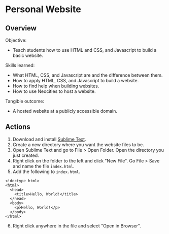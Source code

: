 # Personal Website

## Overview

Objective:

* Teach students how to use HTML and CSS, and Javascript to build a basic
  website.

Skills learned:

* What HTML, CSS, and Javascript are and the difference between them.
* How to apply HTML, CSS, and Javascript to build a website.
* How to find help when building websites.
* How to use Neocities to host a website.

Tangible outcome:

* A hosted website at a publicly accessible domain.

## Actions

1. Download and install [Sublime Text](http://www.sublimetext.com/3).
2. Create a new directory where you want the website files to be.
3. Open Sublime Text and go to File > Open Folder. Open the directory you just
   created.
4. Right click on the folder to the left and click "New File". Go File > Save
   and name the file `index.html`.
5. Add the following to `index.html`.
  
  ```
  <!doctype html>
  <html>
    <head>
      <title>Hello, World!</title>
    </head>
    <body>
      <p>Hello, World!</p>
    </body>
  </html>
  ```

6. Right click anywhere in the file and select "Open in Browser".
